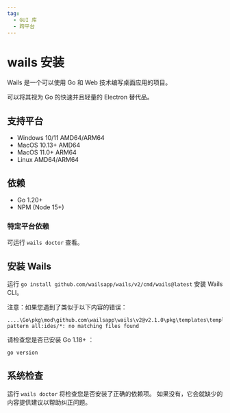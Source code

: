 ```yaml
---
tag:
  - GUI 库
  - 跨平台
---
```

# wails 安装

Wails 是一个可以使用 Go 和 Web 技术编写桌面应用的项目。

可以将其视为 Go 的快速并且轻量的 Electron 替代品。

## 支持平台

- Windows 10/11 AMD64/ARM64
- MacOS 10.13+ AMD64
- MacOS 11.0+ ARM64
- Linux AMD64/ARM64

## 依赖

- Go 1.20+
- NPM (Node 15+)

### 特定平台依赖

可运行 `wails doctor` 查看。

## 安装 Wails

运行 `go install github.com/wailsapp/wails/v2/cmd/wails@latest` 安装 Wails CLI。

注意：如果您遇到了类似于以下内容的错误：

```
....\Go\pkg\mod\github.com\wailsapp\wails\v2@v2.1.0\pkg\templates\templates.go:28:12: pattern all:ides/*: no matching files found
```

请检查您是否已安装 Go 1.18+ ︰

```sh
go version
```

## 系统检查

运行 `wails doctor` 将检查您是否安装了正确的依赖项。 如果没有，它会就缺少的内容提供建议以帮助纠正问题。
